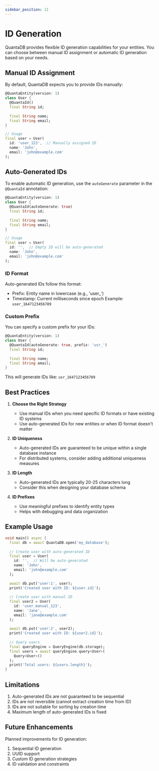 ```yaml
---
sidebar_position: 11
---
```


# ID Generation

QuantaDB provides flexible ID generation capabilities for your entities. You can choose between manual ID assignment or automatic ID generation based on your needs.

## Manual ID Assignment

By default, QuantaDB expects you to provide IDs manually:

```dart
@QuantaEntity(version: 1)
class User {
  @QuantaId()
  final String id;
  
  final String name;
  final String email;
}

// Usage
final user = User(
  id: 'user_123',  // Manually assigned ID
  name: 'John',
  email: 'john@example.com'
);
```

## Auto-Generated IDs

To enable automatic ID generation, use the `autoGenerate` parameter in the `@QuantaId` annotation:

```dart
@QuantaEntity(version: 1)
class User {
  @QuantaId(autoGenerate: true)
  final String id;
  
  final String name;
  final String email;
}

// Usage
final user = User(
  id: '',  // Empty ID will be auto-generated
  name: 'John',
  email: 'john@example.com'
);
```

### ID Format

Auto-generated IDs follow this format:
- Prefix: Entity name in lowercase (e.g., 'user_')
- Timestamp: Current milliseconds since epoch
Example: `user_1647123456789`

### Custom Prefix

You can specify a custom prefix for your IDs:

```dart
@QuantaEntity(version: 1)
class User {
  @QuantaId(autoGenerate: true, prefix: 'usr_')
  final String id;
  
  final String name;
  final String email;
}
```

This will generate IDs like: `usr_1647123456789`

## Best Practices

1. **Choose the Right Strategy**
   - Use manual IDs when you need specific ID formats or have existing ID systems
   - Use auto-generated IDs for new entities or when ID format doesn't matter

2. **ID Uniqueness**
   - Auto-generated IDs are guaranteed to be unique within a single database instance
   - For distributed systems, consider adding additional uniqueness measures

3. **ID Length**
   - Auto-generated IDs are typically 20-25 characters long
   - Consider this when designing your database schema

4. **ID Prefixes**
   - Use meaningful prefixes to identify entity types
   - Helps with debugging and data organization

## Example Usage

```dart
void main() async {
  final db = await QuantaDB.open('my_database');
  
  // Create user with auto-generated ID
  final user = User(
    id: '',  // Will be auto-generated
    name: 'John',
    email: 'john@example.com'
  );
  
  await db.put('user:1', user);
  print('Created user with ID: ${user.id}');
  
  // Create user with manual ID
  final user2 = User(
    id: 'user_manual_123',
    name: 'Jane',
    email: 'jane@example.com'
  );
  
  await db.put('user:2', user2);
  print('Created user with ID: ${user2.id}');
  
  // Query users
  final queryEngine = QueryEngine(db.storage);
  final users = await queryEngine.query<User>(
    Query<User>()
  );
  print('Total users: ${users.length}');
}
```

## Limitations

1. Auto-generated IDs are not guaranteed to be sequential
2. IDs are not reversible (cannot extract creation time from ID)
3. IDs are not suitable for sorting by creation time
4. Maximum length of auto-generated IDs is fixed

## Future Enhancements

Planned improvements for ID generation:
1. Sequential ID generation
2. UUID support
3. Custom ID generation strategies
4. ID validation and constraints 